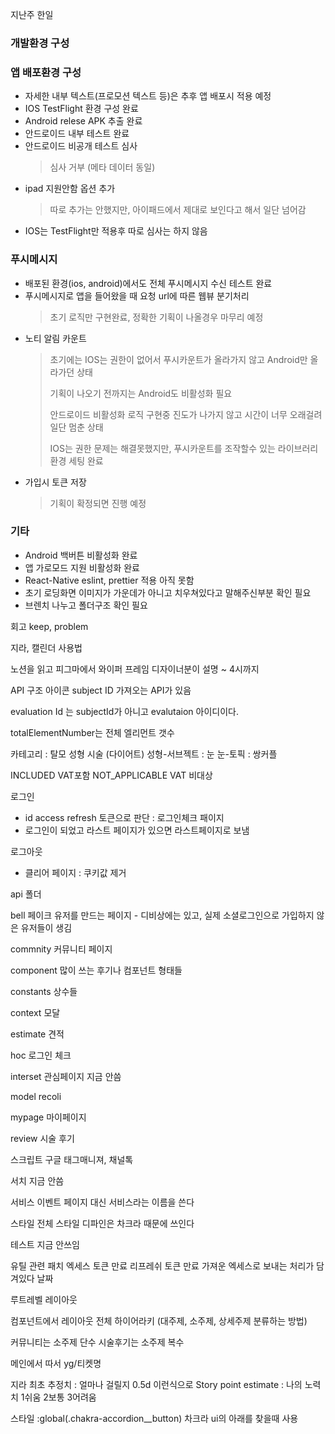 지난주 한일
### 개발환경 구성

### 앱 배포환경 구성
- 자세한 내부 텍스트(프로모션 텍스트 등)은 추후 앱 배포시 적용 예정
- IOS TestFlight 환경 구성 완료
- Android relese APK 추출 완료
- 안드로이드 내부 테스트 완료
- 안드로이드 비공개 테스트 심사
    > 심사 거부 (메타 데이터 동일)
- ipad 지원안함 옵션 추가
    > 따로 추가는 안했지만, 아이패드에서 제대로 보인다고 해서 일단 넘어감
- IOS는 TestFlight만 적용후 따로 심사는 하지 않음

### 푸시메시지
- 배포된 환경(ios, android)에서도 전체 푸시메시지 수신 테스트 완료
- 푸시메시지로 앱을 들어왔을 때 요청 url에 따른 웹뷰 분기처리
    > 초기 로직만 구현완료, 정확한 기획이 나올경우 마무리 예정
- 노티 알림 카운트
    > 초기에는 IOS는 권한이 없어서 푸시카운트가 올라가지 않고 Android만 올라가던 상태
    >
    > 기획이 나오기 전까지는 Android도 비활성화 필요
    >
    > 안드로이드 비활성화 로직 구현중 진도가 나가지 않고 시간이 너무 오래걸려 일단 멈춘 상태
    >
    > IOS는 권한 문제는 해결못했지만, 푸시카운트를 조작할수 있는 라이브러리 환경 세팅 완료
- 가입시 토큰 저장
    > 기획이 확정되면 진행 예정

### 기타
- Android 백버튼 비활성화 완료
- 앱 가로모드 지원 비활성화 완료
- React-Native eslint, prettier 적용 아직 못함
- 초기 로딩화면 이미지가 가운데가 아니고 치우쳐있다고 말해주신부분 확인 필요
- 브렌치 나누고 폴더구조 확인 필요






회고
keep, problem

지라, 캘린더 사용법

노션을 읽고
피그마에서 와이퍼 프레임 디자이너분이 설명
~ 4시까지


API 구조
아이콘
subject ID 가져오는 API가 있음

evaluation Id 는 subjectId가 아니고 evalutaion 아이디이다.

totalElementNumber는 전체 엘리먼트 갯수 

카테고리 : 탈모 성형 시술 (다이어트)
성형-서브젝트 : 눈 
눈-토픽 : 쌍커플

INCLUDED VAT포함
NOT_APPLICABLE VAT 비대상







로그인
- id access refresh 토큰으로 판단 : 로그인체크 패이지
- 로그인이 되었고 라스트 페이지가 있으면 라스트페이지로 보냄

로그아웃
- 클리어 페이지 : 쿠키값 제거


api 폴더

bell
페이크 유저를 만드는 페이지 - 디비상에는 있고, 실제 소셜로그인으로 가입하지 않은 유저들이 생김

commnity
커뮤니티 페이지

component
많이 쓰는 후기나 컴포넌트 형태들

constants
상수들

context
모달

estimate
견적

hoc
로그인 체크

interset
관심페이지 지금 안씀

model
recoli 

mypage
마이페이지

review
시술 후기

스크립트
구글 태그매니져, 채널톡

서치
지금 안씀

서비스
이벤트 페이지 대신 서비스라는 이름을 쓴다

스타일
전체 스타일 디파인은 차크라 때문에 쓰인다

테스트
지금 안쓰임

유틸
관련 패치
엑세스 토큰 만료 리프레쉬 토큰 만료 가져운 엑세스로 보내는 처리가 담겨있다
날짜

루트레벨 레이아웃

컴포넌트에서 레이아웃
전체 하이어라키 (대주제, 소주제, 상세주제 분류하는 방법)


커뮤니티는 소주제 단수
시술후기는 소주제 복수

메인에서 따서 yg/티켓명

지라
최초 추정치 : 얼마나 걸릴지 0.5d 이런식으로
Story point estimate : 나의 노력치 1쉬움 2보통 3어려움

스타일
:global(.chakra-accordion__button)
차크라 ui의 아래를 찾을때 사용